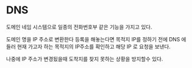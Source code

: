# DNS
도메인 네임 시스템으로 
일종의 전화번호부 같은 기능을 가지고 있다.

도메인 명을 IP 주소로 변환한다
등록을 해놓는다면 목적지 IP를 정하기 전에 DNS 에 들러 현재 가고자 하는 목적지의 
IP주소를 확인하고 해당 IP 로 요청을 보낸다.

나중에 IP 주소가 변경됬을때 도착지를 찾지 못하는 상황을 방지할수 있다.